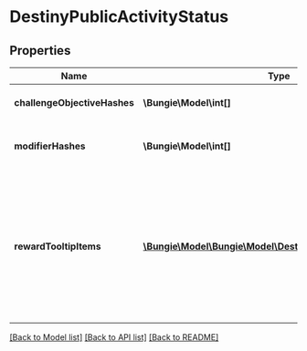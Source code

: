 # DestinyPublicActivityStatus

## Properties
Name | Type | Description | Notes
------------ | ------------- | ------------- | -------------
**challengeObjectiveHashes** | **\Bungie\Model\int[]** | Active Challenges for the activity, if any - represented as hashes for DestinyObjectiveDefinitions. | [optional] 
**modifierHashes** | **\Bungie\Model\int[]** | The active modifiers on this activity, if any - represented as hashes for DestinyActivityModifierDefinitions. | [optional] 
**rewardTooltipItems** | [**\Bungie\Model\\Bungie\Model\Destiny\DestinyItemQuantity[]**](DestinyItemQuantity.md) | If the activity itself provides any specific \&quot;mock\&quot; rewards, this will be the items and their quantity.  Why \&quot;mock\&quot;, you ask? Because these are the rewards as they are represented in the tooltip of the Activity.  These are often pointers to fake items that look good in a tooltip, but represent an abstract concept of what you will get for a reward rather than the specific items you may obtain. | [optional] 

[[Back to Model list]](../README.md#documentation-for-models) [[Back to API list]](../README.md#documentation-for-api-endpoints) [[Back to README]](../README.md)


